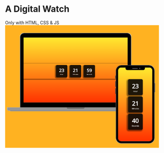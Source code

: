 <h1>A Digital Watch</h1>
<span>Only with HTML, CSS & JS</span>

<img src="preview.png"  height="400px" alt="watch preview">
